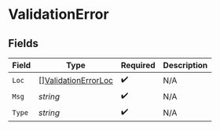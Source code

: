 # ValidationError


## Fields

| Field                                                             | Type                                                              | Required                                                          | Description                                                       |
| ----------------------------------------------------------------- | ----------------------------------------------------------------- | ----------------------------------------------------------------- | ----------------------------------------------------------------- |
| `Loc`                                                             | [][ValidationErrorLoc](../../models/shared/validationerrorloc.md) | :heavy_check_mark:                                                | N/A                                                               |
| `Msg`                                                             | *string*                                                          | :heavy_check_mark:                                                | N/A                                                               |
| `Type`                                                            | *string*                                                          | :heavy_check_mark:                                                | N/A                                                               |